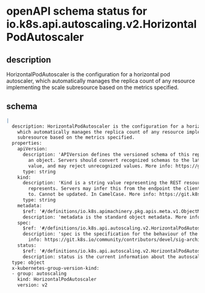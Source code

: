 # openAPI schema status for io.k8s.api.autoscaling.v2.HorizontalPodAutoscaler

## description

HorizontalPodAutoscaler is the configuration for a horizontal pod autoscaler, which automatically manages the replica count of any resource implementing the scale subresource based on the metrics specified.

## schema

```yaml
|
  description: HorizontalPodAutoscaler is the configuration for a horizontal pod autoscaler,
    which automatically manages the replica count of any resource implementing the scale
    subresource based on the metrics specified.
  properties:
    apiVersion:
      description: 'APIVersion defines the versioned schema of this representation of
        an object. Servers should convert recognized schemas to the latest internal
        value, and may reject unrecognized values. More info: https://git.k8s.io/community/contributors/devel/sig-architecture/api-conventions.md#resources'
      type: string
    kind:
      description: 'Kind is a string value representing the REST resource this object
        represents. Servers may infer this from the endpoint the client submits requests
        to. Cannot be updated. In CamelCase. More info: https://git.k8s.io/community/contributors/devel/sig-architecture/api-conventions.md#types-kinds'
      type: string
    metadata:
      $ref: '#/definitions/io.k8s.apimachinery.pkg.apis.meta.v1.ObjectMeta'
      description: 'metadata is the standard object metadata. More info: https://git.k8s.io/community/contributors/devel/sig-architecture/api-conventions.md#metadata'
    spec:
      $ref: '#/definitions/io.k8s.api.autoscaling.v2.HorizontalPodAutoscalerSpec'
      description: 'spec is the specification for the behaviour of the autoscaler. More
        info: https://git.k8s.io/community/contributors/devel/sig-architecture/api-conventions.md#spec-and-status.'
    status:
      $ref: '#/definitions/io.k8s.api.autoscaling.v2.HorizontalPodAutoscalerStatus'
      description: status is the current information about the autoscaler.
  type: object
  x-kubernetes-group-version-kind:
  - group: autoscaling
    kind: HorizontalPodAutoscaler
    version: v2

```
